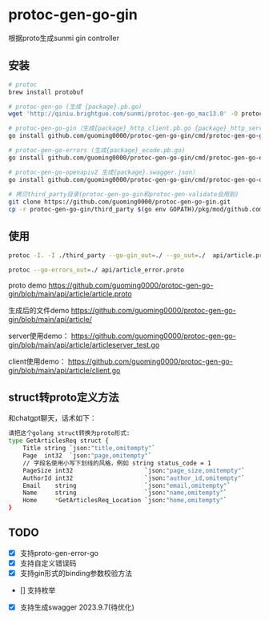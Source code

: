 # protoc-gen-go-gin
根据proto生成sunmi gin controller

## 安装
```bash
# protoc
brew install protobuf

# protoc-gen-go (生成 {package}.pb.go)
wget 'http://qiniu.brightguo.com/sunmi/protoc-gen-go_mac13.0' -O protoc-gen-go && chmod +x protoc-gen-go && mv protoc-gen-go $(go env GOPATH)/bin

# protoc-gen-go-gin（生成{package}_http_client.pb.go {package}_http_server.pb.go {package}_json.pb.go）
go install github.com/guoming0000/protoc-gen-go-gin/cmd/protoc-gen-go-gin@latest

# protoc-gen-go-errors (生成{package}_ecode.pb.go)
go install github.com/guoming0000/protoc-gen-go-gin/cmd/protoc-gen-go-errors@latest

# protoc-gen-go-openapiv2 生成{package}.swagger.json）
go install github.com/guoming0000/protoc-gen-go-gin/cmd/protoc-gen-go-openapi@latest
  
# 拷贝third_party目录(protoc-gen-go-gin和protoc-gen-validate会用到)
git clone https://github.com/guoming0000/protoc-gen-go-gin.git
cp -r protoc-gen-go-gin/third_party $(go env GOPATH)/pkg/mod/github.com/guoming0000/
```

## 使用
```bash
protoc -I. -I ./third_party --go-gin_out=./ --go_out=./  api/article.proto

protoc --go-errors_out=./ api/article_error.proto

```

proto demo
https://github.com/guoming0000/protoc-gen-go-gin/blob/main/api/article/article.proto

生成后的文件demo
https://github.com/guoming0000/protoc-gen-go-gin/blob/main/api/article/

server使用demo：
https://github.com/guoming0000/protoc-gen-go-gin/blob/main/api/article/articleserver_test.go

client使用demo：
https://github.com/guoming0000/protoc-gen-go-gin/blob/main/api/article/client.go

## struct转proto定义方法
和chatgpt聊天，话术如下：
```bash
请把这个golang struct转换为proto形式:
type GetArticlesReq struct {
	Title string `json:"title,omitempty"`
	Page  int32  `json:"page,omitempty"`
	// 字段名使用小写下划线的风格，例如 string status_code = 1
	PageSize int32                    `json:"page_size,omitempty"`
	AuthorId int32                    `json:"author_id,omitempty"`
	Email    string                   `json:"email,omitempty"`
	Name     string                   `json:"name,omitempty"`
	Home     *GetArticlesReq_Location `json:"home,omitempty"`
}
```
## TODO
- [x] 支持proto-gen-error-go
- [x] 支持自定义错误码
- [x] 支持gin形式的binding参数校验方法
- [] 支持枚举
- [x] 支持生成swagger 2023.9.7(待优化)
